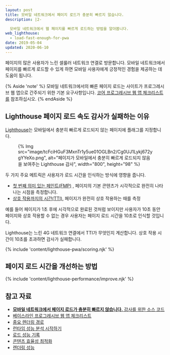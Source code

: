 ```yaml
---
layout: post
title: 모바일 네트워크에서 페이지 로드가 충분히 빠르지 않습니다.
description: |2-

  모바일 네트워크에서 웹 페이지를 빠르게 로드하는 방법을 알아봅니다.
web_lighthouse:
  - load-fast-enough-for-pwa
date: 2019-05-04
updated: 2020-06-10
---
```


페이지의 많은 사용자가 느린 셀룰러 네트워크 연결로 방문합니다. 모바일 네트워크에서 페이지를 빠르게 로드할 수 있게 하면 모바일 사용자에게 긍정적인 경험을 제공하는 데 도움이 됩니다.

{% Aside 'note' %} 모바일 네트워크에서의 빠른 페이지 로드는 사이트가 프로그레시브 웹 앱으로 간주되기 위한 기본 요구사항입니다. [코어 프로그레시브 웹 앱 체크리스트를](/pwa-checklist/#core) 참조하십시오. {% endAside %}

## Lighthouse 페이지 로드 속도 감사가 실패하는 이유

[Lighthouse](https://developers.google.com/web/tools/lighthouse/)는 모바일에서 충분히 빠르게 로드되지 않는 페이지에 플래그를 지정합니다.

<figure>{% Img src="image/tcFciHGuF3MxnTr1y5ue01OGLBn2/Cg0UJ1Lykj672ygYYeXo.png", alt="페이지가 모바일에서 충분히 빠르게 로드되지 않음을 보여주는 Lighthouse 감사", width="800", height="98" %}</figure>

두 가지 주요 메트릭은 사용자가 로드 시간을 인식하는 방식에 영향을 줍니다.

- [첫 번째 의미 있는 페인트(FMP)](/first-meaningful-paint) , 페이지의 기본 콘텐츠가 시각적으로 완전히 나타나는 시점을 측정합니다.
- [상호 작용까지의 시간(TTI)](/tti/), 페이지가 완전히 상호 작용하는 때를 측정

예를 들어 페이지가 1초 후에 시각적으로 완료된 것처럼 보이지만 사용자가 10초 동안 페이지와 상호 작용할 수 없는 경우 사용자는 페이지 로드 시간을 10초로 인식할 것입니다.

Lighthouse는 느린 4G 네트워크 연결에서 TTI가 무엇인지 계산합니다. 상호 작용 시간이 10초를 초과하면 감사가 실패합니다.

{% include 'content/lighthouse-pwa/scoring.njk' %}

## 페이지 로드 시간을 개선하는 방법

{% include 'content/lighthouse-performance/improve.njk' %}

## 참고 자료

- [**모바일 네트워크에서 페이지 로드가 충분히 빠르지 않습니다.** 감사를 위한 소스 코드](https://github.com/GoogleChrome/lighthouse/blob/master/lighthouse-core/audits/load-fast-enough-for-pwa.js)
- [베이스라인 프로그레시브 웹 앱 체크리스트](https://developers.google.com/web/progressive-web-apps/checklist#baseline)
- [중요 렌더링 경로](/critical-rendering-path/)
- [런타임 성능 분석 시작하기](https://developer.chrome.com/docs/devtools/evaluate-performance/)
- [로드 성능 기록](https://developer.chrome.com/docs/devtools/evaluate-performance/reference/#record-load)
- [콘텐츠 효율성 최적화](/performance-optimizing-content-efficiency/)
- [렌더링 성능](/rendering-performance/)
